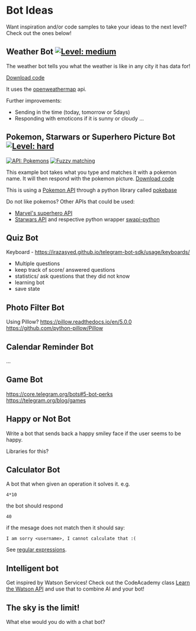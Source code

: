 # Bot Ideas

Want inspiration and/or code samples to take your ideas to the next level? Check out the ones below! 

## Weather Bot [![Level: medium](https://img.shields.io/badge/Level-medium-orange.svg)](https://github.com/seatgeek/fuzzywuzzy)

The weather bot tells you what the weather is like in any city it has data for! 

[Download code](https://github.com/mikaelsvensson/helloworld-telegram-chat-bot/archive/weather.zip)

It uses the [openweathermap](http://api.openweathermap.org) api.

Further improvements:

- Sending in the time (today, tomorrow or 5days)
- Responding with emoticons if it is sunny or cloudy ... 

## Pokemon, Starwars or Superhero Picture Bot [![Level: hard](https://img.shields.io/badge/Level-hard-red.svg)](https://github.com/seatgeek/fuzzywuzzy)

[![API: Pokemons](https://img.shields.io/badge/APIs-pokemons-1abc9c.svg)](https://github.com/seatgeek/fuzzywuzzy)
[![Fuzzy matching](https://img.shields.io/badge/Fuzzy%20matching-fuzzywuzzy-1abc9c.svg)](https://github.com/seatgeek/fuzzywuzzy)

This example bot takes what you type and matches it with a pokemon name. It will then respond with the pokemon picture. 
[Download code](https://github.com/mikaelsvensson/helloworld-telegram-chat-bot/archive/pokemons.zip)

This is using a [Pokemon API](https://pokeapi.co/) through a python library called [pokebase](https://github.com/GregHilmes/pokebase)

Do not like pokemos? Other APIs that could be used:
* [Marvel's superhero API](https://developer.marvel.com/docs)
* [Starwars API](https://swapi.co) and respective python wrapper [swapi-python](https://github.com/phalt/swapi-python)

## Quiz Bot

Keyboard - https://irazasyed.github.io/telegram-bot-sdk/usage/keyboards/

* Multiple questions
* keep track of score/ answered questions
* statistics/ ask questions that they did not know
* learning bot
* save state


## Photo Filter Bot

Using Pillow?
https://pillow.readthedocs.io/en/5.0.0
https://github.com/python-pillow/Pillow

## Calendar Reminder Bot

...

## Game Bot

https://core.telegram.org/bots#5-bot-perks
https://telegram.org/blog/games

## Happy or Not Bot

Write a bot that sends back a happy smiley face if the user seems to be happy.

Libraries for this?

## Calculator Bot

A bot that when given an operation it solves it. e.g.

    4*10

the bot should respond

    40

if the mesage does not match <number><operation><number> then it should say:

    I am sorry <username>, I cannot calculate that :(

See [regular expressions](https://docs.python.org/3/howto/regex.html).

## Intelligent bot

Get inspired by Watson Services! Check out the CodeAcademy class [Learn the Watson API](https://www.codecademy.com/courses/ibm-watson/lessons/working-app/exercises/wdc-overview) and use that to combine AI and your bot!

## The sky is the limit!

What else would you do with a chat bot?

